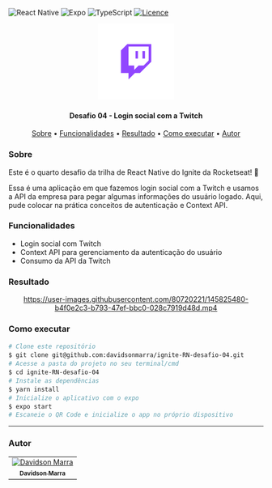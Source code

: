 ![React Native](https://img.shields.io/badge/react_native-%2320232a.svg?style=for-the-badge&logo=react&logoColor=%2361DAFB)
![Expo](https://img.shields.io/badge/expo-1C1E24?style=for-the-badge&logo=expo&logoColor=#D04A37)
![TypeScript](https://img.shields.io/badge/typescript-%23007ACC.svg?style=for-the-badge&logo=typescript&logoColor=white)
[![Licence](https://img.shields.io/github/license/Ileriayo/markdown-badges?style=for-the-badge)](./LICENSE)
<div align="center">
  <img alt="Logo do app" width="150"src="./assets/images/adaptive-icon.png">
</div>
<h4 align="center">Desafio 04 - Login social com a Twitch</h4>
<p align="center">
 <a href="#sobre">Sobre</a> •
 <a href="#funcionalidades">Funcionalidades</a> • 
 <a href="#resultado">Resultado</a> • 
 <a href="#executar">Como executar</a> • 
 <a href="#autor">Autor</a>
</p>

<h3 id="sobre">Sobre</h3>
<p>Este é o quarto desafio da trilha de React Native do Ignite da Rocketseat! 🚀</p>
<p>Essa é uma aplicação em que fazemos login social com a Twitch e usamos a API da empresa para pegar algumas informações do usuário logado. Aqui, pude colocar na prática conceitos de autenticação e Context API.</p>

<h3 id="funcionalidades">Funcionalidades</h3>
<ul>
  <li>Login social com Twitch</li>
  <li>Context API para gerenciamento da autenticação do usuário</li>
  <li>Consumo da API da Twitch</li>
</ul>

<h3 id="funcionalidades">Resultado</h3>
<div align="center">


https://user-images.githubusercontent.com/80720221/145825480-b4f0e2c3-b793-47ef-bbc0-028c7919d48d.mp4


</div>

<h3 id="executar">Como executar</h3>

```bash
# Clone este repositório
$ git clone git@github.com:davidsonmarra/ignite-RN-desafio-04.git
# Acesse a pasta do projeto no seu terminal/cmd
$ cd ignite-RN-desafio-04
# Instale as dependências
$ yarn install
# Inicialize o aplicativo com o expo
$ expo start
# Escaneie o QR Code e inicialize o app no próprio dispositivo
```

---


<h3 id="autor">Autor</h3>
<table>
  <tr>
    <td align="center">
      <a href="https://github.com/davidsonmarra">
        <img src="https://github.com/davidsonmarra.png?size=100" width="100px;" alt="Davidson Marra"/><br>
        <sub>
          <b>Davidson Marra</b>
        </sub>
      </a>
    </td>
  </tr>
</table>
